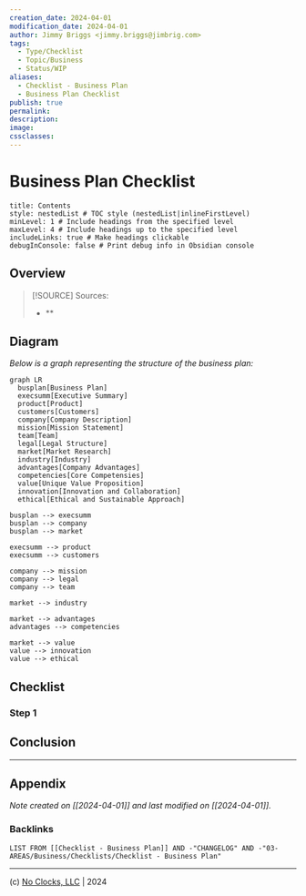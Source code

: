 ```yaml
---
creation_date: 2024-04-01
modification_date: 2024-04-01
author: Jimmy Briggs <jimmy.briggs@jimbrig.com>
tags:
  - Type/Checklist
  - Topic/Business
  - Status/WIP
aliases:
  - Checklist - Business Plan
  - Business Plan Checklist
publish: true
permalink:
description:
image:
cssclasses:
---
```


# Business Plan Checklist

```table-of-contents
title: Contents 
style: nestedList # TOC style (nestedList|inlineFirstLevel)
minLevel: 1 # Include headings from the specified level
maxLevel: 4 # Include headings up to the specified level
includeLinks: true # Make headings clickable
debugInConsole: false # Print debug info in Obsidian console
```

## Overview

> [!SOURCE] Sources:
> - **

## Diagram

*Below is a graph representing the structure of the business plan:*

```mermaid
graph LR
  busplan[Business Plan]
  execsumm[Executive Summary]
  product[Product]
  customers[Customers]
  company[Company Description]
  mission[Mission Statement]
  team[Team]
  legal[Legal Structure]
  market[Market Research]
  industry[Industry]
  advantages[Company Advantages]
  competencies[Core Competensies]
  value[Unique Value Proposition]
  innovation[Innovation and Collaboration]
  ethical[Ethical and Sustainable Approach]

busplan --> execsumm
busplan --> company
busplan --> market

execsumm --> product
execsumm --> customers

company --> mission
company --> legal
company --> team

market --> industry

market --> advantages
advantages --> competencies

market --> value
value --> innovation
value --> ethical
```

## Checklist

### Step 1

## Conclusion

***

## Appendix

*Note created on [[2024-04-01]] and last modified on [[2024-04-01]].*

### Backlinks

```dataview
LIST FROM [[Checklist - Business Plan]] AND -"CHANGELOG" AND -"03-AREAS/Business/Checklists/Checklist - Business Plan"
```

***

(c) [No Clocks, LLC](https://github.com/noclocks) | 2024
